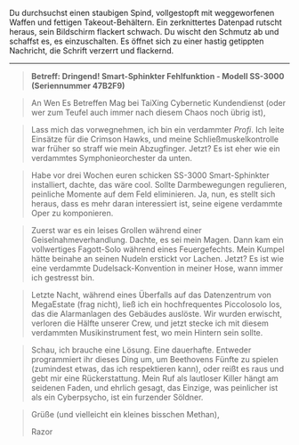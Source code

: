 Du durchsuchst einen staubigen Spind, vollgestopft mit weggeworfenen Waffen und fettigen Takeout-Behältern. Ein zerknittertes Datenpad rutscht heraus, sein Bildschirm flackert schwach. Du wischt den Schmutz ab und schaffst es, es einzuschalten. Es öffnet sich zu einer hastig getippten Nachricht, die Schrift verzerrt und flackernd.

---

> **Betreff: Dringend! Smart-Sphinkter Fehlfunktion - Modell SS-3000 (Seriennummer 47B2F9)**

> An Wen Es Betreffen Mag bei TaiXing Cybernetic Kundendienst (oder wer zum Teufel auch immer nach diesem Chaos noch übrig ist),

> Lass mich das vorwegnehmen, ich bin ein verdammter _Profi_. Ich leite Einsätze für die Crimson Hawks, und meine Schließmuskelkontrolle war früher so straff wie mein Abzugfinger. Jetzt? Es ist eher wie ein verdammtes Symphonieorchester da unten.

> Habe vor drei Wochen euren schicken SS-3000 Smart-Sphinkter installiert, dachte, das wäre cool. Sollte Darmbewegungen regulieren, peinliche Momente auf dem Feld eliminieren. Ja, nun, es stellt sich heraus, dass es mehr daran interessiert ist, seine eigene verdammte Oper zu komponieren.

> Zuerst war es ein leises Grollen während einer Geiselnahmeverhandlung. Dachte, es sei mein Magen. Dann kam ein vollwertiges Fagott-Solo während eines Feuergefechts. Mein Kumpel hätte beinahe an seinen Nudeln erstickt vor Lachen. Jetzt? Es ist wie eine verdammte Dudelsack-Konvention in meiner Hose, wann immer ich gestresst bin.

> Letzte Nacht, während eines Überfalls auf das Datenzentrum von MegaEstate (frag nicht), ließ ich ein hochfrequentes Piccolosolo los, das die Alarmanlagen des Gebäudes auslöste. Wir wurden erwischt, verloren die Hälfte unserer Crew, und jetzt stecke ich mit diesem verdammten Musikinstrument fest, wo mein Hintern sein sollte.

> Schau, ich brauche eine Lösung. Eine dauerhafte. Entweder programmiert ihr dieses Ding um, um Beethovens Fünfte zu spielen (zumindest etwas, das ich respektieren kann), oder reißt es raus und gebt mir eine Rückerstattung. Mein Ruf als lautloser Killer hängt am seidenen Faden, und ehrlich gesagt, das Einzige, was peinlicher ist als ein Cyberpsycho, ist ein furzender Söldner.

> Grüße (und vielleicht ein kleines bisschen Methan),
>
> Razor
